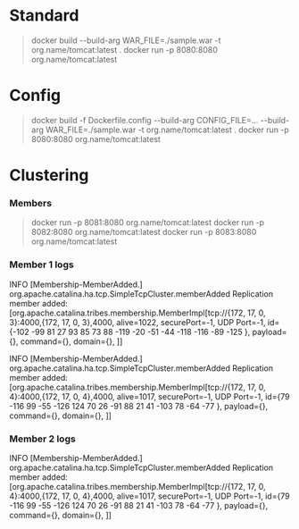 

# Standard
> docker build --build-arg WAR_FILE=./sample.war -t org.name/tomcat:latest .
> docker run -p 8080:8080 org.name/tomcat:latest

# Config
> docker build -f Dockerfile.config --build-arg CONFIG_FILE=... --build-arg WAR_FILE=./sample.war -t org.name/tomcat:latest .
> docker run -p 8080:8080 org.name/tomcat:latest


# Clustering

### Members
> docker run -p 8081:8080 org.name/tomcat:latest
> docker run -p 8082:8080 org.name/tomcat:latest
> docker run -p 8083:8080 org.name/tomcat:latest


### Member 1 logs
INFO [Membership-MemberAdded.] org.apache.catalina.ha.tcp.SimpleTcpCluster.memberAdded Replication member added:[org.apache.catalina.tribes.membership.MemberImpl[tcp://{172, 17, 0, 3}:4000,{172, 17, 0, 3},4000, alive=1022, securePort=-1, UDP Port=-1, id={-102 -99 81 27 93 85 73 88 -119 -20 -51 -44 -118 -116 -89 -125 }, payload={}, command={}, domain={}, ]]

INFO [Membership-MemberAdded.] org.apache.catalina.ha.tcp.SimpleTcpCluster.memberAdded Replication member added:[org.apache.catalina.tribes.membership.MemberImpl[tcp://{172, 17, 0, 4}:4000,{172, 17, 0, 4},4000, alive=1017, securePort=-1, UDP Port=-1, id={79 -116 99 -55 -126 124 70 26 -91 88 21 41 -103 78 -64 -77 }, payload={}, command={}, domain={}, ]]

### Member 2 logs
INFO [Membership-MemberAdded.] org.apache.catalina.ha.tcp.SimpleTcpCluster.memberAdded Replication member added:[org.apache.catalina.tribes.membership.MemberImpl[tcp://{172, 17, 0, 4}:4000,{172, 17, 0, 4},4000, alive=1017, securePort=-1, UDP Port=-1, id={79 -116 99 -55 -126 124 70 26 -91 88 21 41 -103 78 -64 -77 }, payload={}, command={}, domain={}, ]]

